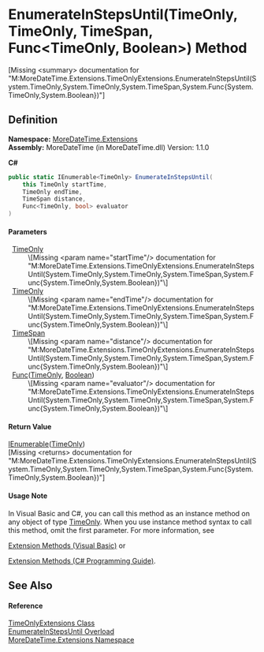 # EnumerateInStepsUntil(TimeOnly, TimeOnly, TimeSpan, Func&lt;TimeOnly, Boolean&gt;) Method


\[Missing &lt;summary&gt; documentation for "M:MoreDateTime.Extensions.TimeOnlyExtensions.EnumerateInStepsUntil(System.TimeOnly,System.TimeOnly,System.TimeSpan,System.Func{System.TimeOnly,System.Boolean})"\]



## Definition
**Namespace:** <a href="N_MoreDateTime_Extensions">MoreDateTime.Extensions</a>  
**Assembly:** MoreDateTime (in MoreDateTime.dll) Version: 1.1.0

**C#**
``` C#
public static IEnumerable<TimeOnly> EnumerateInStepsUntil(
	this TimeOnly startTime,
	TimeOnly endTime,
	TimeSpan distance,
	Func<TimeOnly, bool> evaluator
)
```



#### Parameters
<dl><dt>  <a href="https://learn.microsoft.com/dotnet/api/system.timeonly" target="_blank" rel="noopener noreferrer">TimeOnly</a></dt><dd>\[Missing &lt;param name="startTime"/&gt; documentation for "M:MoreDateTime.Extensions.TimeOnlyExtensions.EnumerateInStepsUntil(System.TimeOnly,System.TimeOnly,System.TimeSpan,System.Func{System.TimeOnly,System.Boolean})"\]</dd><dt>  <a href="https://learn.microsoft.com/dotnet/api/system.timeonly" target="_blank" rel="noopener noreferrer">TimeOnly</a></dt><dd>\[Missing &lt;param name="endTime"/&gt; documentation for "M:MoreDateTime.Extensions.TimeOnlyExtensions.EnumerateInStepsUntil(System.TimeOnly,System.TimeOnly,System.TimeSpan,System.Func{System.TimeOnly,System.Boolean})"\]</dd><dt>  <a href="https://learn.microsoft.com/dotnet/api/system.timespan" target="_blank" rel="noopener noreferrer">TimeSpan</a></dt><dd>\[Missing &lt;param name="distance"/&gt; documentation for "M:MoreDateTime.Extensions.TimeOnlyExtensions.EnumerateInStepsUntil(System.TimeOnly,System.TimeOnly,System.TimeSpan,System.Func{System.TimeOnly,System.Boolean})"\]</dd><dt>  <a href="https://learn.microsoft.com/dotnet/api/system.func-2" target="_blank" rel="noopener noreferrer">Func</a>(<a href="https://learn.microsoft.com/dotnet/api/system.timeonly" target="_blank" rel="noopener noreferrer">TimeOnly</a>, <a href="https://learn.microsoft.com/dotnet/api/system.boolean" target="_blank" rel="noopener noreferrer">Boolean</a>)</dt><dd>\[Missing &lt;param name="evaluator"/&gt; documentation for "M:MoreDateTime.Extensions.TimeOnlyExtensions.EnumerateInStepsUntil(System.TimeOnly,System.TimeOnly,System.TimeSpan,System.Func{System.TimeOnly,System.Boolean})"\]</dd></dl>

#### Return Value
<a href="https://learn.microsoft.com/dotnet/api/system.collections.generic.ienumerable-1" target="_blank" rel="noopener noreferrer">IEnumerable</a>(<a href="https://learn.microsoft.com/dotnet/api/system.timeonly" target="_blank" rel="noopener noreferrer">TimeOnly</a>)  
\[Missing &lt;returns&gt; documentation for "M:MoreDateTime.Extensions.TimeOnlyExtensions.EnumerateInStepsUntil(System.TimeOnly,System.TimeOnly,System.TimeSpan,System.Func{System.TimeOnly,System.Boolean})"\]

#### Usage Note
In Visual Basic and C#, you can call this method as an instance method on any object of type <a href="https://learn.microsoft.com/dotnet/api/system.timeonly" target="_blank" rel="noopener noreferrer">TimeOnly</a>. When you use instance method syntax to call this method, omit the first parameter. For more information, see <a href="https://docs.microsoft.com/dotnet/visual-basic/programming-guide/language-features/procedures/extension-methods" target="_blank" rel="noopener noreferrer">

Extension Methods (Visual Basic)</a> or <a href="https://docs.microsoft.com/dotnet/csharp/programming-guide/classes-and-structs/extension-methods" target="_blank" rel="noopener noreferrer">

Extension Methods (C# Programming Guide)</a>.

## See Also


#### Reference
<a href="T_MoreDateTime_Extensions_TimeOnlyExtensions">TimeOnlyExtensions Class</a>  
<a href="Overload_MoreDateTime_Extensions_TimeOnlyExtensions_EnumerateInStepsUntil">EnumerateInStepsUntil Overload</a>  
<a href="N_MoreDateTime_Extensions">MoreDateTime.Extensions Namespace</a>  

